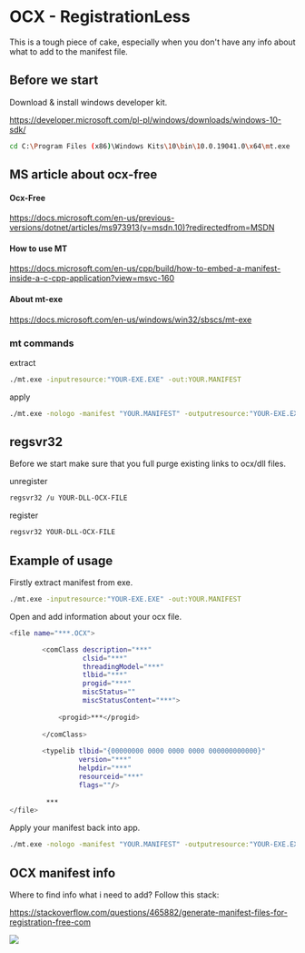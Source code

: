# OCX - RegistrationLess

This is a tough piece of cake, especially when you don't have any info about what to add to the manifest file.

## Before we start

Download & install windows developer kit.

https://developer.microsoft.com/pl-pl/windows/downloads/windows-10-sdk/

```sh
cd C:\Program Files (x86)\Windows Kits\10\bin\10.0.19041.0\x64\mt.exe
```

## MS article about ocx-free

#### Ocx-Free

https://docs.microsoft.com/en-us/previous-versions/dotnet/articles/ms973913(v=msdn.10)?redirectedfrom=MSDN

#### How to use MT

https://docs.microsoft.com/en-us/cpp/build/how-to-embed-a-manifest-inside-a-c-cpp-application?view=msvc-160

#### About mt-exe

https://docs.microsoft.com/en-us/windows/win32/sbscs/mt-exe


### mt commands

extract
```sh
./mt.exe -inputresource:"YOUR-EXE.EXE" -out:YOUR.MANIFEST
```

apply

```sh
./mt.exe -nologo -manifest "YOUR.MANIFEST" -outputresource:"YOUR-EXE.EX"
```
## regsvr32

Before we start make sure that you full purge existing links to ocx/dll files.

unregister
```sh
regsvr32 /u YOUR-DLL-OCX-FILE
```

register
```sh
regsvr32 YOUR-DLL-OCX-FILE
```

## Example of usage

Firstly extract manifest from exe.

```sh
./mt.exe -inputresource:"YOUR-EXE.EXE" -out:YOUR.MANIFEST
```

Open and add information about your ocx file.

```sh
<file name="***.OCX">

		<comClass description="***"
				  clsid="***"
				  threadingModel="***"
				  tlbid="***"
				  progid="***"
				  miscStatus=""
				  miscStatusContent="***">
			
			<progid>***</progid>
			
		</comClass>
		                 
		<typelib tlbid="{00000000 0000 0000 0000 000000000000}"
				 version="***"
				 helpdir="***"
				 resourceid="***"
				 flags=""/>
         
         ***
</file>
```
 
Apply your manifest back into app.

```sh
./mt.exe -nologo -manifest "YOUR.MANIFEST" -outputresource:"YOUR-EXE.EXE"
```

## OCX manifest info

Where to find info what i need to add?
Follow this stack:

https://stackoverflow.com/questions/465882/generate-manifest-files-for-registration-free-com


<img src="https://github.com/igor-sadza/JakCo/blob/f48be9cec8ea6bcf8b25314d0b2a7b8d630322a0/windows/img/use_ocx_without_registration_0.png" align="center">
